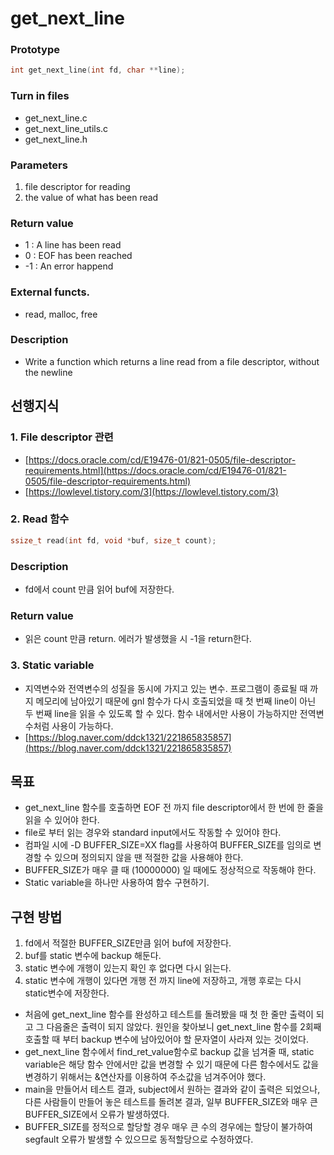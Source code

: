 # get_next_line

### Prototype

```c
int get_next_line(int fd, char **line);
```

### Turn in files

- get_next_line.c
- get_next_line_utils.c
- get_next_line.h

### Parameters

1. file descriptor for reading
2. the value of what has been read

### Return value

- 1 : A line has been read
- 0 : EOF has been reached
- -1 : An error happend

### External functs.

- read, malloc, free

### Description

- Write a function which returns a line read from a file descriptor, without the newline

## 선행지식

### 1. File descriptor 관련

- [https://docs.oracle.com/cd/E19476-01/821-0505/file-descriptor-requirements.html](https://docs.oracle.com/cd/E19476-01/821-0505/file-descriptor-requirements.html)
- [https://lowlevel.tistory.com/3](https://lowlevel.tistory.com/3)

### 2. Read 함수

```c
ssize_t read(int fd, void *buf, size_t count);
```

### Description

- fd에서 count 만큼 읽어 buf에 저장한다.

### Return value

- 읽은 count 만큼 return. 에러가 발생했을 시 -1을 return한다.

### 3. Static variable

- 지역변수와 전역변수의 성질을 동시에 가지고 있는 변수. 프로그램이 종료될 때 까지 메모리에 남아있기 때문에 gnl 함수가 다시 호출되었을 때 첫 번째 line이 아닌 두 번째 line을 읽을 수 있도록 할 수 있다. 함수 내에서만 사용이 가능하지만 전역변수처럼 사용이 가능하다.
- [https://blog.naver.com/ddck1321/221865835857](https://blog.naver.com/ddck1321/221865835857)

## 목표

- get_next_line 함수를 호출하면 EOF 전 까지 file descriptor에서 한 번에 한 줄을 읽을 수 있어야 한다.
- file로 부터 읽는 경우와 standard input에서도 작동할 수 있어야 한다.
- 컴파일 시에 -D BUFFER_SIZE=XX flag를 사용하여 BUFFER_SIZE를 임의로 변경할 수 있으며 정의되지 않을 땐 적절한 값을 사용해야 한다.
- BUFFER_SIZE가 매우 클 때 (10000000) 일 때에도 정상적으로 작동해야 한다.
- Static variable을 하나만 사용하여 함수 구현하기.

## 구현 방법

1. fd에서 적절한 BUFFER_SIZE만큼 읽어 buf에 저장한다.
2. buf를 static 변수에 backup 해둔다.
3. static 변수에 개행이 있는지 확인 후 없다면 다시 읽는다.
4. static 변수에 개행이 있다면 개행 전 까지 line에 저장하고, 개행 후로는 다시 static변수에 저장한다.


- 처음에 get_next_line 함수를 완성하고 테스트를 돌려봤을 때 첫 한 줄만 출력이 되고 그 다음줄은 출력이 되지 않았다. 원인을 찾아보니 get_next_line 함수를 2회째 호출할 때 부터 backup 변수에 남아있어야 할 문자열이 사라져 있는 것이었다.
- get_next_line 함수에서 find_ret_value함수로 backup 값을 넘겨줄 때, static variable은 해당 함수 안에서만 값을 변경할 수 있기 때문에 다른 함수에서도 값을 변경하기 위해서는 &연산자를 이용하여 주소값을 넘겨주어야 했다.
- main을 만들어서 테스트 결과, subject에서 원하는 결과와 같이 출력은 되었으나, 다른 사람들이 만들어 놓은 테스트를 돌려본 결과, 일부 BUFFER_SIZE와 매우 큰 BUFFER_SIZE에서 오류가 발생하였다.
- BUFFER_SIZE를 정적으로 할당할 경우 매우 큰 수의 경우에는 할당이 불가하여 segfault 오류가 발생할 수 있으므로 동적할당으로 수정하였다.
